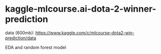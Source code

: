 # kaggle-mlcourse.ai-dota-2-winner-prediction
data (600mb): https://www.kaggle.com/c/mlcourse-dota2-win-prediction/data

EDA and random forest model
